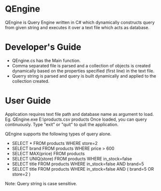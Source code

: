 # QEngine
QEngine is Query Engine written in C# which dynamically constructs query from given string and executes it over a text file which acts as database.

# Developer's Guide
 - QEngine.cs has the Main function.
 - Comma separated file is parsed and a collection of objects is created dynamically based on the properties specified (first line) in the text file.
 - Querry string is parsed and query is built dynamically and applied to the collection created.

# User Guide
Application requires text file path and database name as argument to load.
Eg. QEngine.exe E:\products.csv products
Once loaded, you can query continuously. Type "exit" or "quit" to quit the application.

QEngine supports the following types of query alone.
 - SELECT * FROM products WHERE store=2 
 - SELECT brand FROM products WHERE price > 600 
 - SELECT MAX(price) FROM products
 - SELECT UNIQ(store) FROM products WHERE in_stock=false
 - SELECT title FROM products WHERE in_stock=false AND brand=5 
 - SELECT title FROM products WHERE in_stock=false AND ( brand=5 OR store=2 )
 
 Note: Query string is case sensitive.